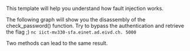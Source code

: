 This template will help you understand how fault injection works.

The following graph will show you the disassembly of the check_password() function. Try to bypass the authentication and retrieve the flag ;)
`nc iict-mv330-sfa.einet.ad.eivd.ch. 5000`

Two methods can lead to the same result.
